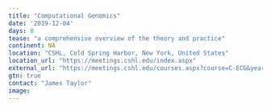 ```yaml
---
title: "Computational Genomics"
date: '2019-12-04'
days: 8
tease: "a comprehensive overview of the theory and practice"
continent: NA
location: "CSHL, Cold Spring Harbor, New York, United States"
location_url: "https://meetings.cshl.edu/index.aspx"
external_url: "https://meetings.cshl.edu/courses.aspx?course=C-ECG&year=19"
gtn: true
contact: "James Taylor"
image: 
---
```

